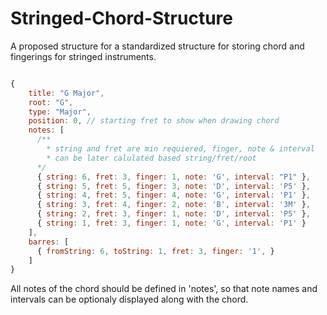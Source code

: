 # Stringed-Chord-Structure

A proposed structure for a standardized structure for storing chord and fingerings for stringed instruments. 

```javascript 

{
    title: "G Major",
    root: "G",
    type: "Major",
    position: 0, // starting fret to show when drawing chord 
    notes: [
      /**
        * string and fret are min requiered, finger, note & interval 
        * can be later calulated based string/fret/root 
      */
      { string: 6, fret: 3, finger: 1, note: 'G', interval: "P1" },
      { string: 5, fret: 5, finger: 3, note: 'D', interval: 'P5' },
      { string: 4, fret: 5, finger: 4, note: 'G', interval: 'P1' },
      { string: 3, fret: 4, finger: 2, note: 'B', interval: '3M' }, 
      { string: 2, fret: 3, finger: 1, note: 'D', interval: 'P5' }, 
      { string: 1, fret: 3, finger: 1, note: 'G', interval: 'P1' }
    ],
    barres: [
      { fromString: 6, toString: 1, fret: 3, finger: '1', }
    ]
}

```

All notes of the chord should be defined in 'notes', so that note names and intervals can be optionaly displayed along with the chord. 

